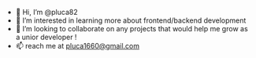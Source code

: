 - 👋 Hi, I’m @pluca82
- 👀 I’m interested in  learning more about frontend/backend development
- 💞️ I’m looking to collaborate on any projects that would help me grow as a unior developer !
- 📫 reach me at pluca1660@gmail.com

<!---
pluca82/pluca82 is a ✨ special ✨ repository because its `README.md` (this file) appears on your GitHub profile.
You can click the Preview link to take a look at your changes.
--->
